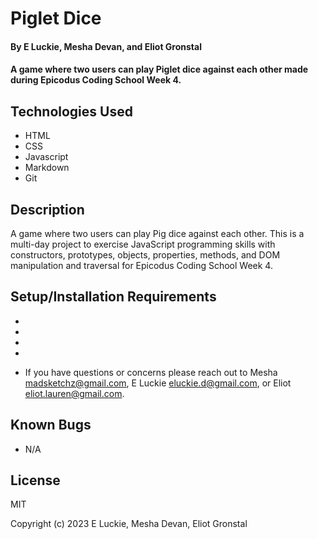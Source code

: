 # Piglet Dice

#### By E Luckie, Mesha Devan, and Eliot Gronstal

#### A game where two users can play Piglet dice against each other made during Epicodus Coding School Week 4.

## Technologies Used

* HTML
* CSS
* Javascript
* Markdown
* Git

## Description

A game where two users can play Pig dice against each other. This is a multi-day project to exercise JavaScript programming skills with constructors, prototypes, objects, properties, methods, and DOM manipulation and traversal for Epicodus Coding School Week 4.

## Setup/Installation Requirements

* 
* 
* 
* 

* If you have questions or concerns please reach out to Mesha madsketchz@gmail.com, E Luckie eluckie.d@gmail.com, or Eliot eliot.lauren@gmail.com.

## Known Bugs

* N/A

## License

MIT

Copyright (c) 2023 E Luckie, Mesha Devan, Eliot Gronstal

